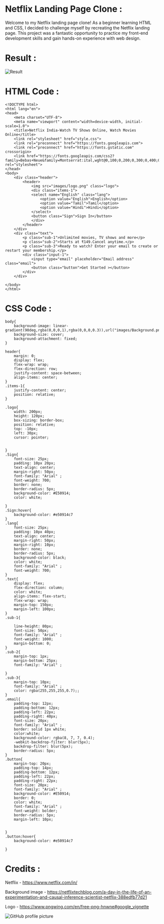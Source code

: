 # Netflix Landing Page Clone :

Welcome to my Netflix landing page clone! As a beginner learning HTML and CSS, I decided to challenge myself by recreating the Netflix landing page. This project was a fantastic opportunity to practice my front-end development skills and gain hands-on experience with web design.

# Result :
![Result](https://github.com/arbasil05/Netflix--Landing-Page/assets/144218037/f91956f9-fda2-499f-a9a7-33a874c65577)


# HTML Code :
```
<!DOCTYPE html>
<html lang="en">
<head>
    <meta charset="UTF-8">
    <meta name="viewport" content="width=device-width, initial-scale=1.0">
    <title>Netflix India-Watch TV Shows Online, Watch Movies Online</title>
    <link rel="stylesheet" href="style.css">
    <link rel="preconnect" href="https://fonts.googleapis.com">
    <link rel="preconnect" href="https://fonts.gstatic.com" crossorigin>
    <link href="https://fonts.googleapis.com/css2?family=Bebas+Neue&family=Montserrat:ital,wght@0,100;0,200;0,300;0,400;0,500;0,600;0,700;0,800;1,100;1,200&family=Poppins:ital,wght@0,100;0,200;0,300;0,400;0,500;0,600;0,700;0,800;0,900;1,100;1,200;1,300;1,400;1,500;1,700;1,800;1,900&family=Press+Start+2P&family=Quicksand:wght@300;400;500;600;700&family=Roboto:ital,wght@0,100;0,400;0,500;0,700;0,900;1,400;1,500;1,700&display=swap" rel="stylesheet">
</head>
<body>
    <div class="header">
        <header>
            <img src="images/logo.png" class="logo">
            <div class="items-1">
            <select name="English" class="lang">
                <option value="English">English</option>
                <option value="Tamil">Tamil</option>
                <option value="Hindi">Hindi</option>
            </select>
            <button class="Sign">Sign In</button>
            </div>
        </header>
    </div>
    <div class="text">
        <p class="sub-1">Unlimited movies, TV shows and more</p>
        <p class="sub-2">Starts at ₹149.Cancel anytime.</p>
        <p class="sub-3">Ready to watch? Enter your email to create or restart your membership.</p>
        <div class="input-1">
            <input type="email" placeholder="Email address" class="email">
            <button class="button">Get Started ></button>
        </div>
    </div>
    
</body>
</html>

```

# CSS Code :
```
body{
    background-image: linear-gradient(90deg,rgba(0,0,0,1),rgba(0,0,0,0.3)),url("images/Background.png");
    background-size: cover;
    background-attachment: fixed;
}

header{
    margin: 0;
    display: flex;
    flex-wrap: wrap;
    flex-direction: row;
    justify-content: space-between;
    align-items: center;
}
.items-1{
    justify-content: center;
    position: relative;
}

.logo{
    width: 200px;
    height: 120px;
    box-sizing: border-box;
    position: relative;
    top: -10px;
    left: 30px;
    cursor: pointer;
    
    
}
.Sign{
    font-size: 25px;
    padding: 10px 20px;
    text-align: center;
    margin-right: 50px;
    font-family: "Arial" ;
    font-weight: 700;
    border: none;
    border-radius: 5px;
    background-color: #E50914;
    color: white;
    
}
.Sign:hover{
    background-color: #e50914c7
}
.lang{
    font-size: 25px;
    padding: 10px 40px;
    text-align: center;
    margin-right: 50px;
    margin-right: 10px;
    border: none;
    border-radius: 5px;
    background-color: black;
    color: white;
    font-family: "Arial" ;
    font-weight: 700;
}
.text{
    display: flex;
    flex-direction: column;
    color: white;
    align-items: flex-start;
    flex-wrap: wrap;
    margin-top: 150px;
    margin-left: 100px;
}
.sub-1{
    
    line-height: 80px;
    font-size: 50px;
    font-family: "Arial" ;
    font-weight: 1000;
    margin-bottom: 0;
}
.sub-2{
    margin-top: 1px;
    margin-bottom: 25px;
    font-family: "Arial" ;
    
}
.sub-3{
    margin-top: 10px;
    font-family: "Arial" ;
    color: rgba(255,255,255,0.7);;
}
.email{
    padding-top: 12px;
    padding-bottom: 12px;
    padding-left: 22px;
    padding-right: 40px;
    font-size: 20px;
    font-family: "Arial" ;
    border: solid 1px white;
    color:white;
    background-color: rgba(8, 7, 7, 0.4);
    -webkit-backdrop-filter: blur(5px);
    backdrop-filter: blur(5px);
    border-radius: 5px;
}
.button{
    margin-top: 20px;
    padding-top: 14px;
    padding-bottom: 12px;
    padding-left: 22px;
    padding-right: 22px;
    font-size: 20px;
    font-family: "Arial" ;
    background-color: #E50914;
    border: 0;
    color: white;
    font-family: "Arial" ;
    font-weight: bolder;
    border-radius: 5px;
    margin-left: 10px;


}
.button:hover{
    background-color: #e50914c7

}
```

# Credits :

Netflix - https://www.netflix.com/in/

Background image - https://netflixtechblog.com/a-day-in-the-life-of-an-experimentation-and-causal-inference-scientist-netflix-388edfb77d21

Logo - https://www.pngwing.com/en/free-png-hnwne#google_vignette

![GitHub profile picture](https://github.com/arbasil05.png)

